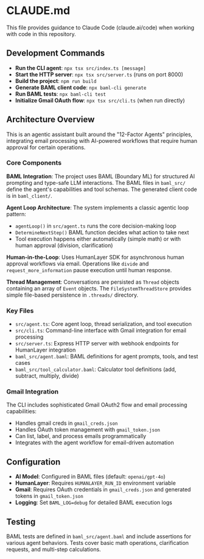 # CLAUDE.md

This file provides guidance to Claude Code (claude.ai/code) when working with code in this repository.

## Development Commands

- **Run the CLI agent**: `npx tsx src/index.ts [message]`
- **Start the HTTP server**: `npx tsx src/server.ts` (runs on port 8000)
- **Build the project**: `npm run build`
- **Generate BAML client code**: `npx baml-cli generate`
- **Run BAML tests**: `npx baml-cli test`
- **Initialize Gmail OAuth flow**: `npx tsx src/cli.ts` (when run directly)

## Architecture Overview

This is an agentic assistant built around the "12-Factor Agents" principles, integrating email processing with AI-powered workflows that require human approval for certain operations.

### Core Components

**BAML Integration**: The project uses BAML (Boundary ML) for structured AI prompting and type-safe LLM interactions. The BAML files in `baml_src/` define the agent's capabilities and tool schemas. The generated client code is in `baml_client/`.

**Agent Loop Architecture**: The system implements a classic agentic loop pattern:
- `agentLoop()` in `src/agent.ts` runs the core decision-making loop
- `DetermineNextStep()` BAML function decides what action to take next
- Tool execution happens either automatically (simple math) or with human approval (division, clarification)

**Human-in-the-Loop**: Uses HumanLayer SDK for asynchronous human approval workflows via email. Operations like `divide` and `request_more_information` pause execution until human response.

**Thread Management**: Conversations are persisted as `Thread` objects containing an array of `Event` objects. The `FileSystemThreadStore` provides simple file-based persistence in `.threads/` directory.

### Key Files

- `src/agent.ts`: Core agent loop, thread serialization, and tool execution
- `src/cli.ts`: Command-line interface with Gmail integration for email processing
- `src/server.ts`: Express HTTP server with webhook endpoints for HumanLayer integration
- `baml_src/agent.baml`: BAML definitions for agent prompts, tools, and test cases
- `baml_src/tool_calculator.baml`: Calculator tool definitions (add, subtract, multiply, divide)

### Gmail Integration

The CLI includes sophisticated Gmail OAuth2 flow and email processing capabilities:
- Handles gmail creds in `gmail_creds.json`
- Handles OAuth token management with `gmail_token.json`
- Can list, label, and process emails programmatically
- Integrates with the agent workflow for email-driven automation

## Configuration

- **AI Model**: Configured in BAML files (default: `openai/gpt-4o`)
- **HumanLayer**: Requires `HUMANLAYER_RUN_ID` environment variable
- **Gmail**: Requires OAuth credentials in `gmail_creds.json` and generated tokens in `gmail_token.json`
- **Logging**: Set `BAML_LOG=debug` for detailed BAML execution logs

## Testing

BAML tests are defined in `baml_src/agent.baml` and include assertions for various agent behaviors. Tests cover basic math operations, clarification requests, and multi-step calculations.
